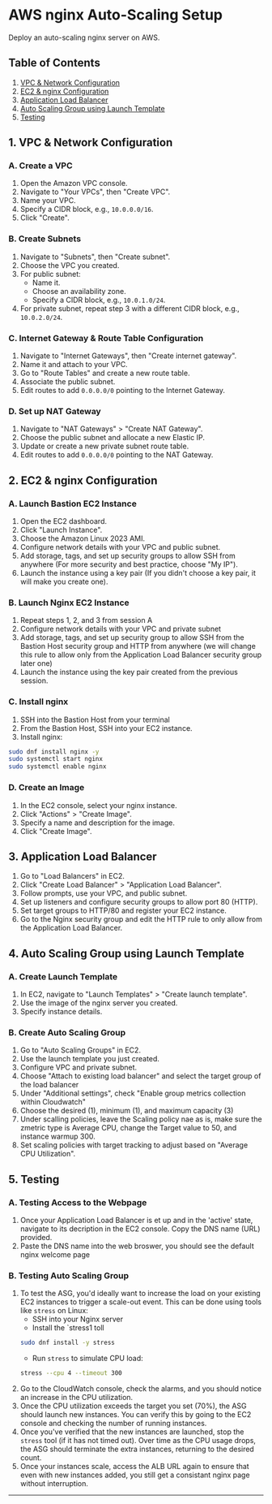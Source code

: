 # AWS nginx Auto-Scaling Setup

Deploy an auto-scaling nginx server on AWS.

## Table of Contents

1. [VPC & Network Configuration](#1-vpc--network-configuration)
2. [EC2 & nginx Configuration](#2-ec2--nginx-configuration)
3. [Application Load Balancer](#3-application-load-balancer)
4. [Auto Scaling Group using Launch Template](#4-auto-scaling-group-using-launch-template)
5. [Testing](#5-testing)

## 1. VPC & Network Configuration

### A. Create a VPC

1. Open the Amazon VPC console.
2. Navigate to "Your VPCs", then "Create VPC".
3. Name your VPC.
4. Specify a CIDR block, e.g., `10.0.0.0/16`.
5. Click "Create".

### B. Create Subnets

1. Navigate to "Subnets", then "Create subnet".
2. Choose the VPC you created.
3. For public subnet:
   - Name it.
   - Choose an availability zone.
   - Specify a CIDR block, e.g., `10.0.1.0/24`.
4. For private subnet, repeat step 3 with a different CIDR block, e.g., `10.0.2.0/24`.

### C. Internet Gateway & Route Table Configuration

1. Navigate to "Internet Gateways", then "Create internet gateway".
2. Name it and attach to your VPC.
3. Go to "Route Tables" and create a new route table.
4. Associate the public subnet.
5. Edit routes to add `0.0.0.0/0` pointing to the Internet Gateway.

### D. Set up NAT Gateway

1. Navigate to "NAT Gateways" > "Create NAT Gateway".
2. Choose the public subnet and allocate a new Elastic IP.
3. Update or create a new private subnet route table.
4. Edit routes to add `0.0.0.0/0` pointing to the NAT Gateway.

## 2. EC2 & nginx Configuration

### A. Launch Bastion EC2 Instance

1. Open the EC2 dashboard.
2. Click "Launch Instance".
3. Choose the Amazon Linux 2023 AMI.
4. Configure network details with your VPC and public subnet.
5. Add storage, tags, and set up security groups to allow SSH from anywhere (For more security and best practice, choose "My IP").
6. Launch the instance using a key pair (If you didn't choose a key pair, it will make you create one).

### B. Launch Nginx EC2 Instance

1. Repeat steps 1, 2, and 3 from session A
2. Configure network details with your VPC and private subnet
3. Add storage, tags, and set up security group to allow SSH from the Bastion Host security group and HTTP from anywhere (we will change this rule to allow only from the Application Load Balancer security group later one)
4. Launch the instance using the key pair created from the previous session.

### C. Install nginx

1. SSH into the Bastion Host from your terminal
2. From the Bastion Host, SSH into your EC2 instance.
3. Install nginx:

```bash
sudo dnf install nginx -y
sudo systemctl start nginx
sudo systemctl enable nginx
```

### D. Create an Image

1. In the EC2 console, select your nginx instance.
2. Click "Actions" > "Create Image".
3. Specify a name and description for the image.
4. Click "Create Image".

## 3. Application Load Balancer

1. Go to "Load Balancers" in EC2.
2. Click "Create Load Balancer" > "Application Load Balancer".
3. Follow prompts, use your VPC, and public subnet.
4. Set up listeners and configure security groups to allow port 80 (HTTP).
5. Set target groups to HTTP/80 and register your EC2 instance.
6. Go to the Nginx security group and edit the HTTP rule to only allow from the Application Load Balancer. 

## 4. Auto Scaling Group using Launch Template

### A. Create Launch Template

1. In EC2, navigate to "Launch Templates" > "Create launch template".
2. Use the image of the nginx server you created.
3. Specify instance details.

### B. Create Auto Scaling Group

1. Go to "Auto Scaling Groups" in EC2.
2. Use the launch template you just created.
3. Configure VPC and private subnet.
4. Choose "Attach to existing load balancer" and select the target group of the load balancer
5. Under "Additional settings", check "Enable group metrics collection within Cloudwatch"
6. Choose the desired (1), minimum (1), and maximum capacity (3)
7. Under scalling policies, leave the Scaling policy nae as is, make sure the zmetric type is Average CPU, change the Target value to 50, and instance warmup 300. 
8. Set scaling policies with target tracking to adjust based on "Average CPU Utilization".

## 5. Testing

### A. Testing Access to the Webpage

1. Once your Application Load Balancer is et up and in the 'active' state, navigate to its decription in the EC2 console. Copy the DNS name (URL) provided.
2. Paste the DNS name into the web broswer, you should see the default nginx welcome page

### B. Testing Auto Scaling Group

1. To test the ASG, you'd ideally want to increase the load on your existing EC2 instances to trigger a scale-out event. This can be done using tools like `stress` on Linux:
   - SSH into your Nginx server
   - Install the `stress1 toll
   ```bash
   sudo dnf install -y stress
   ```
   - Run `stress` to simulate CPU load:
   ```bash
   stress --cpu 4 --timeout 300
   ```
2. Go to the CloudWatch console, check the alarms, and you should notice an increase in the CPU utilization.
3. Once the CPU utilization exceeds the target you set (70%), the ASG should launch new instances. You can verify this by going to the EC2 console and checking the number of running instances.
4. Once you've verified that the new instances are launched, stop the `stress` tool (if it has not timed out). Over time as the CPU usage drops, the ASG should terminate the extra instances, returning to the desired count.
5. Once your instances scale, access the ALB URL again to ensure that even with new instances added, you still get a consistant nginx page without interruption. 

---



